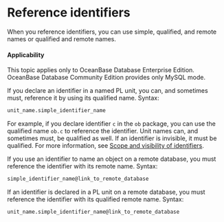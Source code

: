 Reference identifiers
==========================

When you reference identifiers, you can use simple, qualified, and remote names or qualified and remote names.

<main id="notice" >
    <h4>Applicability</h4>
    <p>This topic applies only to OceanBase Database Enterprise Edition. OceanBase Database Community Edition provides only MySQL mode. </p>
  </main>

If you declare an identifier in a named PL unit, you can, and sometimes must, reference it by using its qualified name. Syntax:

```sql
unit_name.simple_identifier_name
```



For example, if you declare identifier `c` in the `ob` package, you can use the qualified name `ob.c` to reference the identifier. Unit names can, and sometimes must, be qualified as well. If an identifier is invisible, it must be qualified. For more information, see [Scope and visibility of identifiers](../1.pl-language-basics-oracle/5.range-and-visibility-of-identifiers-oracle.md).

If you use an identifier to name an object on a remote database, you must reference the identifier with its remote name. Syntax:

```sql
simple_identifier_name@link_to_remote_database
```



If an identifier is declared in a PL unit on a remote database, you must reference the identifier with its qualified remote name. Syntax:

```sql
unit_name.simple_identifier_name@link_to_remote_database
```




